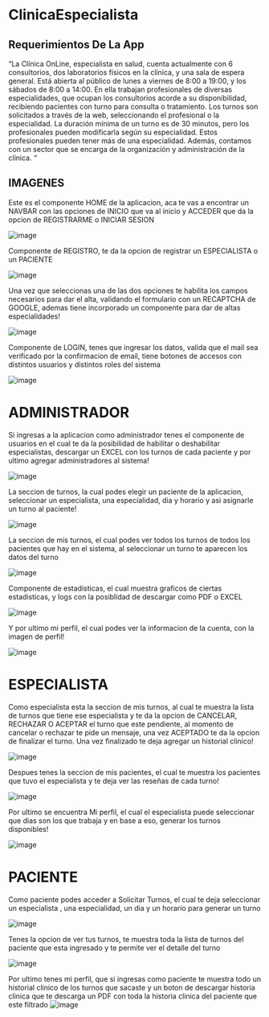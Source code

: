 # ClinicaEspecialista

## Requerimientos De La App
“La Clínica OnLine, especialista en salud, cuenta actualmente con 6 consultorios, dos laboratorios físicos en
la clínica, y una sala de espera general. Está abierta al público de lunes a viernes de 8:00 a 19:00, y los
sábados de 8:00 a 14:00. En ella trabajan profesionales de diversas especialidades, que ocupan los
consultorios acorde a su disponibilidad, recibiendo pacientes con turno para consulta o tratamiento. Los
turnos son solicitados a través de la web, seleccionando el profesional o la especialidad. La duración mínima
de un turno es de 30 minutos, pero los profesionales pueden modificarla según su especialidad. Estos
profesionales pueden tener más de una especialidad. Además, contamos con un sector que se encarga de la
organización y administración de la clínica. “

## IMAGENES
Este es el componente HOME de la aplicacion, aca te vas a encontrar un NAVBAR con las opciones de INICIO que va al inicio y ACCEDER que da la opcion de REGISTRARME o INICIAR SESION

![image](https://github.com/user-attachments/assets/4c483fe8-6bc8-435e-8fea-c11045689483)

Componente de REGISTRO, te da la opcion de registrar un ESPECIALISTA o un PACIENTE

![image](https://github.com/user-attachments/assets/04da068f-895c-43b2-be91-2dc05267ca39)

Una vez que seleccionas una de las dos opciones te habilita los campos necesarios para dar el alta, validando el formulario con un RECAPTCHA de GOOGLE, ademas tiene incorporado un componente para dar de altas especialidades! 

![image](https://github.com/user-attachments/assets/659b1222-8ab0-4295-ad90-66d6015c9420)

Componente de LOGIN, tenes que ingresar los datos, valida que el mail sea verificado por la confirmacion de email, tiene botones de accesos con distintos usuarios y distintos roles del sistema

![image](https://github.com/user-attachments/assets/71aa14fe-05d2-44f1-87d9-5b07ad46aa6c)

# ADMINISTRADOR

Si ingresas a la aplicacion como administrador tenes el componente de usuarios en el cual te da la posibilidad de habilitar o deshabilitar especialistas, descargar un EXCEL con los turnos de cada paciente y por ultimo agregar administradores al sistema!

![image](https://github.com/user-attachments/assets/cba00c6c-2be0-45e1-9bb4-8280371225e7)

La seccion de turnos, la cual podes elegir un paciente de la aplicacion, seleccionar un especialista, una especialidad, dia y horario y asi asignarle un turno al paciente!

![image](https://github.com/user-attachments/assets/172930f5-6e71-4a17-a88c-c9d9462de765)

La seccion de mis turnos, el cual podes ver todos los turnos de todos los pacientes que hay en el sistema, al seleccionar un turno te aparecen los datos del turno

![image](https://github.com/user-attachments/assets/beaa69e5-48ad-44e3-a12f-624ad566dbd6)

Componente de estadisticas, el cual muestra graficos de ciertas estadisticas, y logs con la posiblidad de descargar como PDF o EXCEL

![image](https://github.com/user-attachments/assets/964575c0-38db-46bb-9303-9e39e17c17a7)

Y por ultimo mi perfil, el cual podes ver la informacion de la cuenta, con la imagen de perfil!

![image](https://github.com/user-attachments/assets/731a185c-c3f7-4086-913e-e98e36c7e6d9)

# ESPECIALISTA

Como especialista esta la seccion de mis turnos, al cual te muestra la lista de turnos que tiene ese especialista y te da la opcion de CANCELAR, RECHAZAR O ACEPTAR el turno que este pendiente, al momento de cancelar o rechazar te pide un mensaje, una vez ACEPTADO te da la opcion de finalizar el turno. Una vez finalizado te deja agregar un historial clinico!

![image](https://github.com/user-attachments/assets/dcd383d7-0093-4314-b0e6-8f22e899953e)

Despues tenes la seccion de mis pacientes, el cual te muestra los pacientes que tuvo el especialista y te deja ver las reseñas de cada turno!

![image](https://github.com/user-attachments/assets/97fc796f-1560-482e-af8e-2b334468f517)

Por ultimo se encuentra Mi perfil, el cual el especialista puede seleccionar que dias son los que trabaja y en base a eso, generar los turnos disponibles!

![image](https://github.com/user-attachments/assets/65287eea-0e70-4660-b790-0437f1708a96)

# PACIENTE

Como paciente podes acceder a Solicitar Turnos, el cual te deja seleccionar un especialista , una especialidad, un dia y un horario para generar un turno

![image](https://github.com/user-attachments/assets/ac02e6ad-8338-4e5e-be18-2bb8b0500bea)

Tenes la opcion de ver tus turnos, te muestra toda la lista de turnos del paciente que esta ingresado y te permite ver el detalle del turno

![image](https://github.com/user-attachments/assets/abe8b607-dd0e-44cb-a7e6-9230bf7af6a6)

Por ultimo tenes mi perfil, que si ingresas como paciente te muestra todo un historial clinico de los turnos que sacaste y un boton de descargar historia clinica que te descarga un PDF con toda la historia clinica del paciente que este filtrado
![image](https://github.com/user-attachments/assets/81484683-d3a9-47a2-900d-edea0e08bca5)

